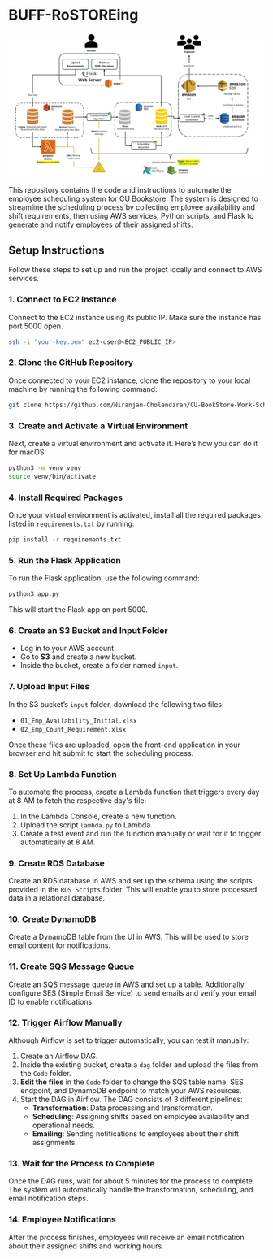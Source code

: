 # BUFF-RoSTOREing

![Architecture](./02_Documentation/Architecture.png)


This repository contains the code and instructions to automate the employee scheduling system for CU Bookstore. The system is designed to streamline the scheduling process by collecting employee availability and shift requirements, then using AWS services, Python scripts, and Flask to generate and notify employees of their assigned shifts.

## Setup Instructions

Follow these steps to set up and run the project locally and connect to AWS services.

### 1. Connect to EC2 Instance

Connect to the EC2 instance using its public IP. Make sure the instance has port 5000 open.

```bash
ssh -i "your-key.pem" ec2-user@<EC2_PUBLIC_IP>
```

### 2. Clone the GitHub Repository

Once connected to your EC2 instance, clone the repository to your local machine by running the following command:

```bash
git clone https://github.com/Niranjan-Cholendiran/CU-BookStore-Work-Scheduling.git
```

### 3. Create and Activate a Virtual Environment

Next, create a virtual environment and activate it. Here’s how you can do it for macOS:

```bash
python3 -m venv venv
source venv/bin/activate
```

### 4. Install Required Packages

Once your virtual environment is activated, install all the required packages listed in `requirements.txt` by running:

```bash
pip install -r requirements.txt
```

### 5. Run the Flask Application

To run the Flask application, use the following command:

```bash
python3 app.py
```

This will start the Flask app on port 5000.

### 6. Create an S3 Bucket and Input Folder

- Log in to your AWS account.
- Go to **S3** and create a new bucket.
- Inside the bucket, create a folder named `input`.

### 7. Upload Input Files

In the S3 bucket’s `input` folder, download the following two files:

- `01_Emp_Availability_Initial.xlsx`
- `02_Emp_Count_Requirement.xlsx`

Once these files are uploaded, open the front-end application in your browser and hit submit to start the scheduling process.

### 8. Set Up Lambda Function

To automate the process, create a Lambda function that triggers every day at 8 AM to fetch the respective day's file:

1. In the Lambda Console, create a new function.
2. Upload the script `lambda.py` to Lambda.
3. Create a test event and run the function manually or wait for it to trigger automatically at 8 AM.

### 9. Create RDS Database

Create an RDS database in AWS and set up the schema using the scripts provided in the `RDS Scripts` folder. This will enable you to store processed data in a relational database.

### 10. Create DynamoDB

Create a DynamoDB table from the UI in AWS. This will be used to store email content for notifications.

### 11. Create SQS Message Queue

Create an SQS message queue in AWS and set up a table. Additionally, configure SES (Simple Email Service) to send emails and verify your email ID to enable notifications.

### 12. Trigger Airflow Manually

Although Airflow is set to trigger automatically, you can test it manually:

1. Create an Airflow DAG.
2. Inside the existing bucket, create a `dag` folder and upload the files from the `Code` folder.
3. **Edit the files** in the `Code` folder to change the SQS table name, SES endpoint, and DynamoDB endpoint to match your AWS resources.
4. Start the DAG in Airflow. The DAG consists of 3 different pipelines:
   - **Transformation**: Data processing and transformation.
   - **Scheduling**: Assigning shifts based on employee availability and operational needs.
   - **Emailing**: Sending notifications to employees about their shift assignments.

### 13. Wait for the Process to Complete

Once the DAG runs, wait for about 5 minutes for the process to complete. The system will automatically handle the transformation, scheduling, and email notification steps.

### 14. Employee Notifications

After the process finishes, employees will receive an email notification about their assigned shifts and working hours.

